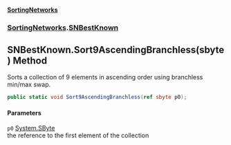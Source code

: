 #### [SortingNetworks](./index.md 'index')
### [SortingNetworks](./SortingNetworks.md 'SortingNetworks').[SNBestKnown](./SortingNetworks-SNBestKnown.md 'SortingNetworks.SNBestKnown')
## SNBestKnown.Sort9AscendingBranchless(sbyte) Method
Sorts a collection of 9 elements in ascending order using branchless min/max swap.  
```csharp
public static void Sort9AscendingBranchless(ref sbyte p0);
```
#### Parameters
<a name='SortingNetworks-SNBestKnown-Sort9AscendingBranchless(sbyte)-p0'></a>
`p0` [System.SByte](https://docs.microsoft.com/en-us/dotnet/api/System.SByte 'System.SByte')  
the reference to the first element of the collection  
  
